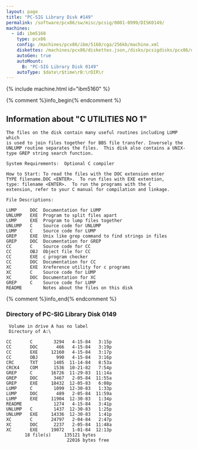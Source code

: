 ```yaml
---
layout: page
title: "PC-SIG Library Disk #149"
permalink: /software/pcx86/sw/misc/pcsig/0001-0999/DISK0149/
machines:
  - id: ibm5160
    type: pcx86
    config: /machines/pcx86/ibm/5160/cga/256kb/machine.xml
    diskettes: /machines/pcx86/diskettes.json,/disks/pcsigdisks/pcx86/diskettes.json
    autoGen: true
    autoMount:
      B: "PC-SIG Library Disk 0149"
    autoType: $date\r$time\rB:\rDIR\r
---
```


{% include machine.html id="ibm5160" %}

{% comment %}info_begin{% endcomment %}

## Information about "C UTILITIES NO 1"

    The files on the disk contain many useful routines including LUMP which
    is used to join files together for BBS file transfer. Inversely the
    UNLUMP routine separates the files.  This disk also contains a UNIX-
    type GREP string search function.
    
    System Requirements:  Optional C compiler
    
    How to Start: To read the files with the DOC extension enter
    TYPE filename.DOC <ENTER>.  To run files with EXE extention,
    type: filename <ENTER>.  To run the programs with the C
    extension, refer to your C manual for compilation and linkage.
    
    File Descriptions:
    
    LUMP     DOC  Documentation for LUMP
    UNLUMP   EXE  Program to split files apart
    LUMP     EXE  Program to lump files together
    UNLUMP   C    Source code for UNLUMP
    LUMP     C    Source code for LUMP
    GREP     EXE  Unix like grep command to find strings in files
    GREP     DOC  Documentation for GREP
    CC       C    Source code for CC
    CC       OBJ  Object file for CC
    CC       EXE  c program checker
    CC       DOC  Documentation for CC
    XC       EXE  Xreference utility for c programs
    XC       C    Source code for LUMP
    XC       DOC  Documentation for XC
    GREP     C    Source code for LUMP
    README        Notes about the files on this disk
{% comment %}info_end{% endcomment %}


### Directory of PC-SIG Library Disk 0149

     Volume in drive A has no label
     Directory of A:\

    CC       C        3294   4-15-84   3:15p
    CC       DOC       466   4-15-84   3:19p
    CC       EXE     12160   4-15-84   3:17p
    CC       OBJ       990   4-15-84   3:16p
    CRC      TXT      1405  11-14-84   8:53a
    CRCK4    COM      1536  10-21-82   7:54p
    GREP     C       16726  11-29-83  11:14a
    GREP     DOC      3467   2-05-84  11:55a
    GREP     EXE     18432  12-05-83   6:08p
    LUMP     C        1099  12-30-83   1:33p
    LUMP     DOC       489   2-05-84  11:59a
    LUMP     EXE     11904  12-30-83   1:34p
    README            1274   4-15-84   3:41p
    UNLUMP   C        1437  12-30-83   1:25p
    UNLUMP   EXE     14336  12-30-83   1:41p
    XC       C       24797   2-04-84   2:47p
    XC       DOC      2237   2-05-84  11:48a
    XC       EXE     19072   1-01-84  12:13p
           18 file(s)     135121 bytes
                           22016 bytes free
